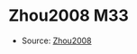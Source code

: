 <a name="material" />

# Zhou2008 M33
<script type="application/ld+json">
  {
    "@context": "https://schema.org/",
    "@type": "ChemicalSubstance",
    "http://purl.org/dc/terms/conformsTo":
      {
        "@type": "CreativeWork",
        "@id": "https://bioschemas.org/profiles/ChemicalSubstance/0.4-RELEASE/"
      },
    "@id": "https://egonw.github.io/nanowiki/nanowiki245.html#material",
    "name": "Zhou2008 M33",
    "sameAs": "http://127.0.0.1/mediawiki/index.php/Special:URIResolver/Zhou2008_M33"
  }
</script>


* Source: [Zhou2008](http://127.0.0.1/mediawiki/index.php/Special:URIResolver/Zhou2008)
